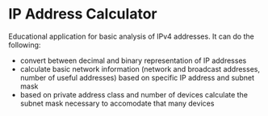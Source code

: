 # IP Address Calculator

Educational application for basic analysis of IPv4 addresses. It can do the following:
- convert between decimal and binary representation of IP addresses
- calculate basic network information (network and broadcast addresses, number of useful addresses) based on specific IP address and subnet mask
- based on private address class and number of devices calculate the subnet mask necessary to accomodate that many devices
